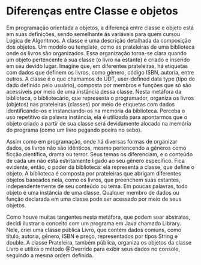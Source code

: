 # Diferenças entre Classe e objetos

Em programação orientada a objetos, a diferença entre classe e objeto está em suas definições, sendo semelhante às variáveis para quem cursou Lógica de Algoritmos. A classe é uma descrição detalhada da composição dos objetos. Um modelo ou template, como as prateleiras de uma biblioteca onde os livros são organizados. Essa organização torna-se clara quando um objeto pertencente à sua classe (o livro na estante) é criado e inserido em seu devido lugar. Imagine que, em diferentes prateleiras, há etiquetas com dados que definem os livros, como gênero, código ISBN, autoria, entre outros. A classe é o que chamamos de UDT, user-defined data type (tipo de dado definido pelo usuário), composta por membros e funções que só são acessíveis por meio de uma instância dessa classe. Nesta metáfora da biblioteca, o bibliotecário, que representa o programador, organiza os livros (objetos) nas prateleiras (classes) por meio de etiquetas com dados identificando-os e instanciando-os na memória da biblioteca. Perceba o uso repetitivo da palavra instância, ela é utilizada para apontarmos que o objeto criado a partir de sua classe será devidamente alocado na memória do programa (como um livro pegando poeira no sebo).

Assim como em programação, onde há diversas formas de organizar dados, os livros não são idênticos, mesmo pertencendo a gêneros como ficção científica, drama ou terror. Seus temas os diferenciam, e o conteúdo de cada um não está estritamente ligado ao seu gênero específico. Fica evidente, então, o poder da biblioteca: ela representa a classe, que define o objeto. A biblioteca é composta por prateleiras que abrigam diferentes objetos baseados nela, como os livros, que preenchem suas estantes, independentemente de seu conteúdo ou tema. Em poucas palavras, todo objeto é uma instância de uma classe. Qualquer membro de dados ou função declarada em uma classe pode ser acessado por meio de seus objetos.

Como houve muitas tangentes nesta metáfora, que podem soar abstratas, decidi ilustrar o conceito com um programa em Java chamado Library. Nele, criei uma classe pública Livro, que contém dados comuns, como título, autoria, gênero, ISBN e preço, representados por tipos String e double. A classe Prateleira, também pública, organiza os objetos da classe Livro e utiliza o método @Override para exibir seus dados no console, seguindo a mesma ordem definida.
